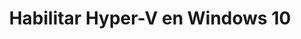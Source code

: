 ---
title: "Habilitar Hyper-V en Windows 10"
toc: true
toc_label: "Tabla de contenidos"
toc_icon: "ul-list"
tags:
  - Virtualización
  - Hyper-V
  - Microsoft
header:
  image: /assets/images/posts/2018-03-10-Habilitar-Hyper-V-en-Windows-10/header.png
  og_image: /assets/images/posts/2018-03-10-Habilitar-Hyper-V-en-Windows-10/og.png
---